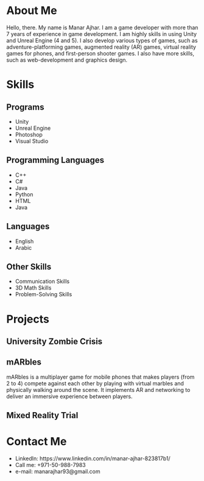 <head>

</head>

<body>
<h1>About Me</h1>
Hello, there. My name is Manar Ajhar. I am a game developer with more than 7 years of experience in game development. I am highly skills in using Unity and Unreal Engine (4 and 5). I also develop various types of games, such as adventure-platforming games, augmented reality (AR) games, virtual reality games for phones, and first-person shooter games. I also have more skills, such as web-development and graphics design.

<h1>Skills</h1>

<h2>Programs</h2>
<ul>
<li>Unity</li>
<li>Unreal Engine</li>
<li>Photoshop</li>
<li>Visual Studio</li>
</ul>

<h2>Programming Languages</h2>
<ul>
<li>C++</li>
<li>C#</li>
<li>Java</li>
<li>Python</li>
<li>HTML</li>
<li>Java</li>
</ul>


<h2>Languages</h2>
<ul>
<li>English</li>
<li>Arabic</li>
</ul>

<h2>Other Skills</h2>

<ul>
<li>Communication Skills</li>
<li>3D Math Skills</li>
<li>Problem-Solving Skills</li>
</ul>

<h1>Projects</h1>

<h2>University Zombie Crisis</h2>

<h2>mARbles</h2>
mARbles is a multiplayer game for mobile phones that makes players (from 2 to 4) compete against each other by playing with virtual marbles and physically walking around the scene. It implements AR and networking to deliver an immersive experience between players.

<h2>Mixed Reality Trial</h2>


<h1>Contact Me</h1>
<ul>
<li>LinkedIn: https://www.linkedin.com/in/manar-ajhar-823817b1/</li>
<li>Call me: +971-50-988-7983</li>
<li>e-mail: manarajhar93@gmail.com</li>
</ul>

</body>
